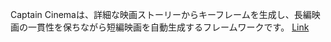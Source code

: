 Captain Cinemaは、詳細な映画ストーリーからキーフレームを生成し、長編映画の一貫性を保ちながら短編映画を自動生成するフレームワークです。
[Link](http://arxiv.org/abs/2507.18634v1)


